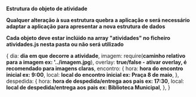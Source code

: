 **Estrutura do objeto de atividade**

**Qualquer alteração à sua estrutura quebra a aplicação e será necessário adaptar a aplicação para apresentar a nova estrutura de dados**

**Cada objeto deve estar inclúido na array "atividades" no ficheiro atividades.js nesta pasta ou não será utilizado**

{
dia: **dia em que decorre a atividade**,
imagem: require(**caminho relativo para a imagem ex: '../imagem.jpg**),
overlay: **true/false - ativar overlay, é recomendado para imagens claras**,
encontro: {
hora: **hora do encontro inicial ex: 9:00**,
local: **local do encontro inicial ex: Praça 8 de maio**,
},
despedida: {
hora: **hora de despedida/entrega aos pais ex: 17:30**,
local: **local de despedida/entrega aos pais ex: Biblioteca Municipal**,
},
}
